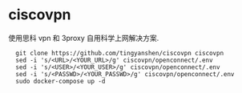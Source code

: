 # ciscovpn

使用思科 vpn 和 3proxy 自用科学上网解决方案.

```
  git clone https://github.com/tingyanshen/ciscovpn ciscovpn
  sed -i 's/<URL>/<YOUR_URL>/g' ciscovpn/openconnect/.env
  sed -i 's/<USER>/<YOUR_USER>/g' ciscovpn/openconnect/.env
  sed -i 's/<PASSWD>/<YOUR_PASSWD>/g' ciscovpn/openconnect/.env
  sudo docker-compose up -d
```
